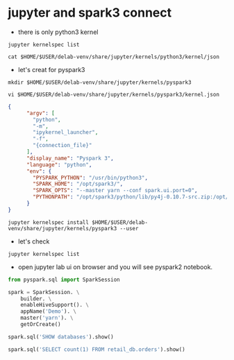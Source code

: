 # jupyter and spark3 connect

- there is only python3 kernel

```SHELL
jupyter kernelspec list
```

```SHELL
cat $HOME/$USER/delab-venv/share/jupyter/kernels/python3/kernel/json
```

- let's creat for pyspark3

```SHELL
mkdir $HOME/$USER/delab-venv/share/jupyter/kernels/pyspark3
```

```SHELL
vi $HOME/$USER/delab-venv/share/jupyter/kernels/pyspark3/kernel.json
```

```JSON
{
      "argv": [
        "python",
        "-m",
        "ipykernel_launcher",
        "-f",
        "{connection_file}"
      ],
      "display_name": "Pyspark 3",
      "language": "python",
      "env": {
        "PYSPARK_PYTHON": "/usr/bin/python3",
        "SPARK_HOME": "/opt/spark3/",
        "SPARK_OPTS": "--master yarn --conf spark.ui.port=0",
        "PYTHONPATH": "/opt/spark3/python/lib/py4j-0.10.7-src.zip:/opt/spark3/python/"
      }
}
```



```SHELL
jupyter kernelspec install $HOME/$USER/delab-venv/share/jupyter/kernels/pyspark3 --user
```

- let's check
  
```SHELL
jupyter kernelspec list
```

- open jupyter lab ui on browser and you will see pyspark2 notebook.

```PYTHON
from pyspark.sql import SparkSession
```
```PYTHON
spark = SparkSession. \
    builder. \
    enableHiveSupport(). \
    appName('Demo'). \
    master('yarn'). \
    getOrCreate()
```
```PYTHON
spark.sql('SHOW databases').show()
```
```PYTHON
spark.sql('SELECT count(1) FROM retail_db.orders').show()
```
